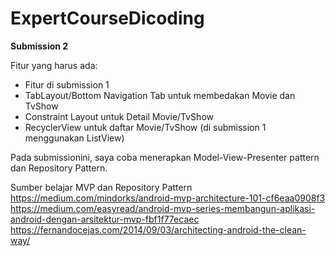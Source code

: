 # ExpertCourseDicoding

**Submission 2**  

Fitur yang harus ada:
- Fitur di submission 1
- TabLayout/Bottom Navigation Tab untuk membedakan Movie dan TvShow
- Constraint Layout untuk Detail Movie/TvShow
- RecyclerView untuk daftar Movie/TvShow (di submission 1 menggunakan ListView)  

Pada submissionini, saya coba menerapkan Model-View-Presenter pattern dan Repository Pattern.

Sumber belajar MVP dan Repository Pattern
https://medium.com/mindorks/android-mvp-architecture-101-cf6eaa0908f3
https://medium.com/easyread/android-mvp-series-membangun-aplikasi-android-dengan-arsitektur-mvp-fbf1f77ecaec
https://fernandocejas.com/2014/09/03/architecting-android-the-clean-way/
